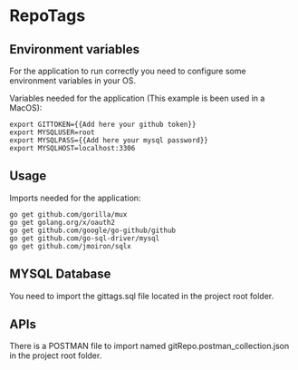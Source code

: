 # RepoTags

## Environment variables ##

For the application to run correctly you need to configure some environment variables in your OS.

Variables needed for the application (This example is been used in a MacOS):

```
export GITTOKEN={{Add here your github token}}
export MYSQLUSER=root
export MYSQLPASS={{Add here your mysql password}}
export MYSQLHOST=localhost:3306
```

## Usage ##

Imports needed for the application:

```
go get github.com/gorilla/mux
go get golang.org/x/oauth2
go get github.com/google/go-github/github
go get github.com/go-sql-driver/mysql
go get github.com/jmoiron/sqlx
```
## MYSQL Database ##

You need to import the gittags.sql file located in the project root folder.

## APIs ##

There is a POSTMAN file to import named gitRepo.postman_collection.json in the project root folder.
